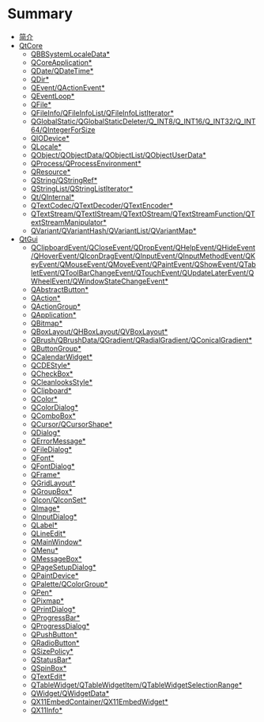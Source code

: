 # Summary

* [简介](README.md)
* [QtCore](QtCore/README.md)
	* [QBBSystemLocaleData*](QtCore/qlocale_blackberry.md)
	* [QCoreApplication*](QtCore/qcoreapplication.md)
	* [QDate/QDateTime*](QtCore/qdatetime.md)
	* [QDir*](QtCore/qdir.md)
	* [QEvent/QActionEvent*](QtCore/qcoreevent.md)
	* [QEventLoop*](QtCore/qeventloop.md)
	* [QFile*](QtCore/qfile.md)
	* [QFileInfo/QFileInfoList/QFileInfoListIterator*](QtCore/qfileinfo.md)
	* [QGlobalStatic/QGlobalStaticDeleter/Q_INT8/Q_INT16/Q_INT32/Q_INT64/QIntegerForSize](QtCore/qglobal.md)
	* [QIODevice*](QtCore/qiodevice.md)
	* [QLocale*](QtCore/qlocale.md)
	* [QObject/QObjectData/QObjectList/QObjectUserData*](QtCore/qobject.md)
	* [QProcess/QProcessEnvironment*](QtCore/qprocess.md)
	* [QResource*](QtCore/qresource.md)
	* [QString/QStringRef*](QtCore/qstring.md)
	* [QStringList/QStringListIterator*](QtCore/qstringlist.md)
	* [Qt/QInternal*](QtCore/qnamespace.md)
    * [QTextCodec/QTextDecoder/QTextEncoder*](QtCore/qtextcodec.md)
	* [QTextStream/QTextIStream/QTextOStream/QTextStreamFunction/QTextStreamManipulator*](QtCore/qtextstream.md)
	* [QVariant/QVariantHash/QVariantList/QVariantMap*](QtCore/qvariant.md)
* [QtGui](QtGui/README.md)
	* [QClipboardEvent/QCloseEvent/QDropEvent/QHelpEvent/QHideEvent/QHoverEvent/QIconDragEvent/QInputEvent/QInputMethodEvent/QKeyEvent/QMouseEvent/QMoveEvent/QPaintEvent/QShowEvent/QTabletEvent/QToolBarChangeEvent/QTouchEvent/QUpdateLaterEvent/QWheelEvent/QWindowStateChangeEvent*](QtGui/qevent.md)
	* [QAbstractButton*](QtGui/qabstractbutton.md)
	* [QAction*](QtGui/qaction.md)
	* [QActionGroup*](QtGui/qactiongroup.md)
    * [QApplication*](QtGui/qapplication.md)
	* [QBitmap*](QtGui/qbitmap.md)
	* [QBoxLayout/QHBoxLayout/QVBoxLayout*](QtGui/qboxlayout.md)
	* [QBrush/QBrushData/QGradient/QRadialGradient/QConicalGradient*](QtGui/qbrush.md)
	* [QButtonGroup*](QtGui/qbuttongroup.md)
	* [QCalendarWidget*](QtGui/qcalendarwidget.md)
	* [QCDEStyle*](QtGui/qcdestyle.md)
	* [QCheckBox*](QtGui/qcheckbox.md)
	* [QCleanlooksStyle*](QtGui/qcleanlooksstyle.md)
	* [QClipboard*](QtGui/qclipboard.md)
	* [QColor*](QtGui/qcolor.md)
	* [QColorDialog*](QtGui/qcolordialog.md)
	* [QComboBox*](QtGui/qcombobox.md)
	* [QCursor/QCursorShape*](QtGui/qcursor.md)
	* [QDialog*](QtGui/qdialog.md)
	* [QErrorMessage*](QtGui/qerrormessage.md)
	* [QFileDialog*](QtGui/qfiledialog.md)
	* [QFont*](QtGui/qfont.md)
	* [QFontDialog*](QtGui/qfontdialog.md)
    * [QFrame*](QtGui/qframe.md)
    * [QGridLayout*](QtGui/qgridlayout.md)
	* [QGroupBox*](QtGui/qgroupbox.md)
	* [QIcon/QIconSet*](QtGui/qicon.md)
	* [QImage*](QtGui/qimage.md)
	* [QInputDialog*](QtGui/qinputdialog.md)
    * [QLabel*](QtGui/qlabel.md)
	* [QLineEdit*](QtGui/qlineedit.md)
	* [QMainWindow*](QtGui/qmainwindow.md)
	* [QMenu*](QtGui/qmenu.md)
	* [QMessageBox*](QtGui/qmessagebox.md)
	* [QPageSetupDialog*](QtGui/qpagesetupdialog.md)
    * [QPaintDevice*](QtGui/qpaintdevice.md)
	* [QPalette/QColorGroup*](QtGui/qpalette.md)
	* [QPen*](QtGui/qpen.md)
	* [QPixmap*](QtGui/qpixmap.md)
	* [QPrintDialog*](QtGui/qprintdialog.md)
	* [QProgressBar*](QtGui/qprogressbar.md)
	* [QProgressDialog*](QtGui/qprogressdialog.md)
    * [QPushButton*](QtGui/qpushbutton.md)
	* [QRadioButton*](QtGui/qradiobutton.md)
	* [QSizePolicy*](QtGui/qsizepolicy.md)
	* [QStatusBar*](QtGui/qstatusbar.md)
	* [QSpinBox*](QtGui/qspinbox.md)
	* [QTextEdit*](QtGui/qtextedit.md)
	* [QTableWidget/QTableWidgetItem/QTableWidgetSelectionRange*](QtGui/qtablewidget.md)
    * [QWidget/QWidgetData*](QtGui/qwidget.md)
	* [QX11EmbedContainer/QX11EmbedWidget*](QtGui/qx11embed_x11.md)
	* [QX11Info*](QtGui/qx11info_x11.md)




<!--
QtGui

QAbstractFontEngine
qabstractfontengine_qws.h
QAbstractGraphicsShapeItem
QAbstractItemDelegate
qabstractitemdelegate.h
QAbstractItemView
qabstractitemview.h
QAbstractPageSetupDialog
qabstractpagesetupdialog.h
QAbstractPrintDialog
qabstractprintdialog.h
QAbstractProxyModel
qabstractproxymodel.h
QAbstractScrollArea
qabstractscrollarea.h
QAbstractSlider
qabstractslider.h
QAbstractSpinBox
qabstractspinbox.h
QAbstractTextDocumentLayout
qabstracttextdocumentlayout.h
QAbstractUndoItem
QAccessible
qaccessible2.h
QAccessible2Interface
QAccessibleActionInterface
QAccessibleApplication
QAccessibleBridge
QAccessibleBridgeFactoryInterface
qaccessiblebridge.h
QAccessibleBridgePlugin
QAccessibleEditableTextInterface
QAccessibleEvent
QAccessibleFactoryInterface
qaccessible.h
QAccessibleImageInterface
QAccessibleInterface
QAccessibleInterfaceEx
QAccessibleObject
QAccessibleObjectEx
qaccessibleobject.h
QAccessiblePlugin
qaccessibleplugin.h
QAccessibleSimpleEditableTextInterface
QAccessibleTable2CellInterface
QAccessibleTable2Interface
QAccessibleTableInterface
QAccessibleTextInterface
QAccessibleValueInterface
QAccessibleWidget
QAccessibleWidgetEx
qaccessiblewidget.h

QAuthDevice

QColormap
qcolormap.h
QColumnView
qcolumnview.h

QCommandLinkButton
qcommandlinkbutton.h
QCommonStyle
qcommonstyle.h
QCompleter
qcompleter.h

QContextMenuEvent
QCopChannel
qcopchannel_qws.h

QDataWidgetMapper
qdatawidgetmapper.h
QDateEdit
QDateTimeEdit
qdatetimeedit.h
QDecoration
QDecorationAction
QDecorationDefault
qdecorationdefault_qws.h
QDecorationFactory
QDecorationFactoryInterface
qdecorationfactory_qws.h
QDecorationPlugin
qdecorationplugin_qws.h
qdecoration_qws.h
QDecorationStyled
qdecorationstyled_qws.h
QDecorationWindows
qdecorationwindows_qws.h
QDesktopServices
qdesktopservices.h
QDesktopWidget
qdesktopwidget.h
QDial
qdial.h

QDialogButtonBox
qdialogbuttonbox.h

QDirectPainter
qdirectpainter_qws.h
QDirModel
qdirmodel.h
QDockWidget
qdockwidget.h
QDoubleSpinBox
QDoubleValidator
QDrag
QDragEnterEvent
qdrag.h
QDragLeaveEvent
QDragMoveEvent
QDragResponseEvent
qdrawutil.h

QFileIconProvider
qfileiconprovider.h
QFileOpenEvent
QFileSystemModel
qfilesystemmodel.h
QFocusEvent
QFocusFrame
qfocusframe.h

QFontComboBox
qfontcombobox.h
QFontDatabase
qfontdatabase.h

QFontEngineFactoryInterface
QFontEngineInfo
QFontEnginePlugin

QFontInfo
qfontinfo.h
QFontMetrics
QFontMetricsF
qfontmetrics.h
QFormLayout
qformlayout.h

QGenericMatrix
qgenericmatrix.h
QGenericPlugin
QGenericPluginFactory
QGenericPluginFactoryInterface
qgenericpluginfactory_qpa.h
qgenericplugin_qpa.h
QGesture
QGestureEvent
qgesture.h
QGestureRecognizer
qgesturerecognizer.h
QGlyphRun
qglyphrun.h

QGradientStop
QGradientStops
QGraphicsAnchor
QGraphicsAnchorLayout
qgraphicsanchorlayout.h
QGraphicsBlurEffect
QGraphicsColorizeEffect
QGraphicsDropShadowEffect
QGraphicsEffect
qgraphicseffect.h
QGraphicsEllipseItem
QGraphicsGridLayout
qgraphicsgridlayout.h
QGraphicsItem
QGraphicsItemAnimation
qgraphicsitemanimation.h
QGraphicsItemGroup
qgraphicsitem.h
QGraphicsLayout
qgraphicslayout.h
QGraphicsLayoutItem
qgraphicslayoutitem.h
QGraphicsLinearLayout
qgraphicslinearlayout.h
QGraphicsLineItem
QGraphicsObject
QGraphicsOpacityEffect
QGraphicsPathItem
QGraphicsPixmapItem
QGraphicsPolygonItem
QGraphicsProxyWidget
qgraphicsproxywidget.h
QGraphicsRectItem
QGraphicsRotation
QGraphicsScale
QGraphicsScene
QGraphicsSceneContextMenuEvent
QGraphicsSceneDragDropEvent
QGraphicsSceneEvent
qgraphicssceneevent.h
qgraphicsscene.h
QGraphicsSceneHelpEvent
QGraphicsSceneHoverEvent
QGraphicsSceneMouseEvent
QGraphicsSceneMoveEvent
QGraphicsSceneResizeEvent
QGraphicsSceneWheelEvent
QGraphicsSimpleTextItem
qgraphicssystemhelper_symbian.h
QGraphicsTextItem
QGraphicsTransform
qgraphicstransform.h
QGraphicsView
qgraphicsview.h
QGraphicsWidget
qgraphicswidget.h

QGtkStyle
qgtkstyle.h
qguifunctions_wince.h

QHeaderView
qheaderview.h

QIconEngine
QIconEngineFactoryInterface
QIconEngineFactoryInterfaceV2
qiconengine.h
QIconEnginePlugin
qiconengineplugin.h
QIconEnginePluginV2
QIconEngineV2

QIdentityProxyModel
qidentityproxymodel.h

QImageIOHandler
QImageIOHandlerFactoryInterface
qimageiohandler.h
QImageIOPlugin
QImageReader
qimagereader.h
QImageTextKeyLang
QImageWriter
qimagewriter.h
QInputContext
QInputContextFactory
qinputcontextfactory.h
QInputContextFactoryInterface
qinputcontext.h
QInputContextPlugin
qinputcontextplugin.h

QIntfbScreen
QIntMouseHandler
QIntValidator
QItemDelegate
qitemdelegate.h
QItemEditorCreator
QItemEditorCreatorBase
QItemEditorFactory
qitemeditorfactory.h
QItemSelection
QItemSelectionModel
qitemselectionmodel.h
QItemSelectionRange
QKbdDriverFactory
qkbddriverfactory_qws.h
QKbdDriverPlugin
qkbddriverplugin_qws.h
qkbdintegrity_qws.h
qkbdlinuxinput_qws.h
qkbdqnx_qws.h
qkbd_qws.h
qkbdtty_qws.h
qkbdum_qws.h
qkbdvfb_qws.h

QKeyEventTransition
qkeyeventtransition.h
QKeySequence
qkeysequence.h

QLayout
qlayout.h
QLayoutItem
qlayoutitem.h
QLayoutIterator
QLCDNumber
qlcdnumber.h
QLinearGradient

QLinuxFbScreen
QLinuxFb_Shared
QListView
qlistview.h
QListWidget
qlistwidget.h
QListWidgetItem
QMacCocoaViewContainer
qmaccocoaviewcontainer_mac.h
qmacdefines_mac.h
QMacMime
QMacNativeWidget
qmacnativewidget_mac.h
QMacPasteboardMime
QMacStyle
qmacstyle_mac.h

QMatrix
QMatrix2x2
QMatrix2x3
QMatrix2x4
QMatrix3x2
QMatrix3x3
QMatrix3x4
QMatrix4x2
QMatrix4x3
QMatrix4x4
qmatrix4x4.h
qmatrix.h
QMdiArea
qmdiarea.h
QMdiSubWindow
qmdisubwindow.h

QMenuBar
qmenubar.h
QMenubarUpdatedEvent
qmenudata.h
QMenuItem

qmime.h
QMimeSource
QMotifStyle
qmotifstyle.h
QMouseDriverFactory
qmousedriverfactory_qws.h
QMouseDriverPlugin
qmousedriverplugin_qws.h

QMouseEventTransition
qmouseeventtransition.h
qmouseintegrity_qws.h
qmouselinuxinput_qws.h
qmouselinuxtp_qws.h
qmousepc_qws.h
qmouseqnx_qws.h
qmouse_qws.h
qmousetslib_qws.h
qmousevfb_qws.h

QMovie
qmovie.h

QPaintEngine
qpaintengine.h
QPaintEngineState
QPainter
qpainter.h
QPainterPath
qpainterpath.h
QPainterPathPrivate
QPainterPathStroker

QPanGesture

QPicture
QPictureFormatInterface
QPictureFormatPlugin
qpictureformatplugin.h
qpicture.h
QPictureIO
QPinchGesture

QPixmapCache
qpixmapcache.h

QPlainTextDocumentLayout
QPlainTextEdit
qplaintextedit.h
QPlastiqueStyle
qplastiquestyle.h
QPlatformClipboard
qplatformclipboard_qpa.h
QPlatformCursor
QPlatformCursorImage
QPlatformCursorPrivate
qplatformcursor_qpa.h
QPlatformEventLoopIntegration
qplatformeventloopintegration_qpa.h
QPlatformFontDatabase
qplatformfontdatabase_qpa.h
QPlatformGLContext
qplatformglcontext_qpa.h
QPlatformIntegration
QPlatformIntegrationFactoryInterface
QPlatformIntegrationPlugin
qplatformintegrationplugin_qpa.h
qplatformintegration_qpa.h
QPlatformNativeInterface
qplatformnativeinterface_qpa.h
QPlatformScreen
qplatformscreen_qpa.h
QPlatformWindow
QPlatformWindowFormat
qplatformwindowformat_qpa.h
qplatformwindow_qpa.h
QPolygon
QPolygonF
qpolygon.h
QPoolEntry

QPrintEngine
qprintengine.h
QPrinter
qprinter.h
QPrinterInfo
qprinterinfo.h
QPrintPreviewDialog
qprintpreviewdialog.h
QPrintPreviewWidget
qprintpreviewwidget.h

QProxyModel
qproxymodel.h
QProxyScreen
QProxyScreenCursor
QProxyStyle
qproxystyle.h

QQnxMouseHandler
QQnxScreen
QQuaternion
qquaternion.h

QRawFont
qrawfont.h
QRegExpValidator
QRegion
qregion.h
QResizeEvent
QRgb
qrgb.h
QRubberBand
qrubberband.h
QS60MainApplication
QS60MainApplicationBase
qs60mainapplication.h
QS60MainAppUi
QS60MainAppUiBase
qs60mainappui.h
QS60MainDocument
QS60MainDocumentBase
qs60maindocument.h
QS60StubAknAppUi
QS60StubAknAppUiBase
QS60StubMAknTouchPaneObserver
QS60StubMEikStatusPaneObserver
QS60Style
qs60style.h
QScreen
QScreenCursor
QScreenDriverFactory
QScreenDriverFactoryInterface
qscreendriverfactory_qws.h
QScreenDriverPlugin
qscreendriverplugin_qws.h
qscreenintegrityfb_qws.h
qscreenlinuxfb_qws.h
qscreenproxy_qws.h
qscreenqnx_qws.h
qscreen_qws.h
qscreentransformed_qws.h
qscreenvfb_qws.h
QScrollArea
qscrollarea.h
QScrollBar
qscrollbar.h
QSessionManager
qsessionmanager.h
QShortcut
QShortcutEvent
qshortcut.h

QSizeGrip
qsizegrip.h

QSlider
qslider.h
QSortFilterProxyModel
qsortfilterproxymodel.h
QSound
qsound.h
qsoundqss_qws.h
QSpacerItem

QSplashScreen
qsplashscreen.h
QSplitter
qsplitter.h
QSplitterHandle
QStackedLayout
qstackedlayout.h
QStackedWidget
qstackedwidget.h
QStandardItem
QStandardItemEditorCreator
QStandardItemModel
qstandarditemmodel.h
QStaticText
qstatictext.h

QStatusTipEvent
QStringListModel
qstringlistmodel.h
QStyle
QStyledItemDelegate
qstyleditemdelegate.h
QStyleFactory
qstylefactory.h
QStyleFactoryInterface
qstyle.h
QStyleHintReturn
QStyleHintReturnMask
QStyleHintReturnVariant
QStyleOption
QStyleOptionButton
QStyleOptionComboBox
QStyleOptionComplex
QStyleOptionDockWidget
QStyleOptionDockWidgetV2
QStyleOptionFocusRect
QStyleOptionFrame
QStyleOptionFrameV2
QStyleOptionFrameV3
QStyleOptionGraphicsItem
QStyleOptionGroupBox
qstyleoption.h
QStyleOptionHeader
QStyleOptionMenuItem
QStyleOptionProgressBar
QStyleOptionProgressBarV2
QStyleOptionQ3DockWindow
QStyleOptionQ3ListView
QStyleOptionQ3ListViewItem
QStyleOptionRubberBand
QStyleOptionSizeGrip
QStyleOptionSlider
QStyleOptionSpinBox
QStyleOptionTab
QStyleOptionTabBarBase
QStyleOptionTabBarBaseV2
QStyleOptionTabV2
QStyleOptionTabV3
QStyleOptionTabWidgetFrame
QStyleOptionTabWidgetFrameV2
QStyleOptionTitleBar
QStyleOptionToolBar
QStyleOptionToolBox
QStyleOptionToolBoxV2
QStyleOptionToolButton
QStyleOptionViewItem
QStyleOptionViewItemV2
QStyleOptionViewItemV3
QStyleOptionViewItemV4
QStylePainter
qstylepainter.h
QStylePlugin
qstyleplugin.h
QSupportedWritingSystems
QSwipeGesture
QSymbianEvent
qsymbianevent.h
QSymbianGraphicsSystemHelper
QSyntaxHighlighter
qsyntaxhighlighter.h
QSystemTrayIcon
qsystemtrayicon.h
QTabBar
qtabbar.h

QTableView
qtableview.h

QTabWidget
qtabwidget.h
QTapAndHoldGesture
QTapGesture
QtEvents
QTextBlock
QTextBlockFormat
QTextBlockGroup
QTextBlockUserData
QTextBrowser
qtextbrowser.h
QTextCharFormat
QTextCursor
qtextcursor.h
QTextDocument
QTextDocumentFragment
qtextdocumentfragment.h
qtextdocument.h
QTextDocumentWriter
qtextdocumentwriter.h

QTextFormat
qtextformat.h
QTextFragment
QTextFrame
QTextFrameFormat
QTextFrameLayoutData
QTextImageFormat
QTextInlineObject
QTextItem
QTextLayout
qtextlayout.h
QTextLength
QTextLine
QTextList
QTextListFormat
qtextlist.h
QTextObject
qtextobject.h
QTextObjectInterface
QTextOption
qtextoption.h
QTextTable
QTextTableCell
QTextTableCellFormat
QTextTableFormat
qtexttable.h
QtGui
QTileRules
QTimeEdit
QToolBar

qtoolbar.h
QToolBox
qtoolbox.h
QToolButton
qtoolbutton.h
QToolTip
qtooltip.h

QTransform
QTransformedScreen
qtransform.h
QTransportAuth
qtransportauthdefs_qws.h
qtransportauth_qws.h
QTreeView
qtreeview.h
QTreeWidget
qtreewidget.h
QTreeWidgetItem
QTreeWidgetItemIterator
qtreewidgetitemiterator.h
QUndoCommand
QUndoGroup
qundogroup.h
QUndoStack
qundostack.h
QUndoView
qundoview.h
QUnixPrintWidget

QValidator
qvalidator.h
QVBoxLayout
QVector2D
qvector2d.h
QVector3D
qvector3d.h
QVector4D
qvector4d.h
qvfbhdr.h
QVFbHeader
QVFbKeyboardHandler
QVFbKeyData
QVFbMouseHandler
QVFbScreen
QWhatsThis
QWhatsThisClickedEvent
qwhatsthis.h

QWidgetAction
qwidgetaction.h

QWidgetItem
QWidgetItemV2
QWidgetList
QWidgetMapper
QWidgetSet
qwindowdefs.h
qwindowdefs_win.h
QWindowsCEStyle
qwindowscestyle.h
QWindowsMime
QWindowsMobileStyle
qwindowsmobilestyle.h
QWindowsStyle
qwindowsstyle.h

QWindowsVistaStyle
qwindowsvistastyle.h
QWindowsXPStyle
qwindowsxpstyle.h
QWindowSystemInterface
qwindowsysteminterface_qpa.h
qwindowsystem_qws.h
QWizard
qwizard.h
QWizardPage
QWMatrix
qwmatrix.h
QWorkspace
qworkspace.h
QWSCalibratedMouseHandler
QWSClient
QWSCursor
QWSCursorMap
qwscursor_qws.h
QWSDisplay
qwsdisplay_qws.h
QWSEmbedWidget
qwsembedwidget.h
QWSEvent
qwsevent_qws.h
QWSInputMethod
QWSInternalWindowInfo
QWSIntKeyboardHandler
QWSKeyboardHandler
QWSKeyboardHandlerFactoryInterface
QWSLinuxInputKeyboardHandler
QWSLinuxInputMouseHandler
QWSLinuxTPMouseHandler
QWSManager
qwsmanager_qws.h
QWSMouseHandler
QWSMouseHandlerFactoryInterface
QWSPcMouseHandler
QWSPointerCalibrationData
QWSPropertyManager
qwsproperty_qws.h
QWSProtocolItem
qwsprotocolitem_qws.h
QWSQnxKeyboardHandler
QWSScreenSaver
QWSServer
QWSServerSocket
QWSSocket
qwssocket_qws.h
QWSSoundClient
QWSSoundServer
QWSSoundServerSocket
QWSTslibMouseHandler
QWSTtyKeyboardHandler
QWSUmKeyboardHandler
qwsutils_qws.h
QWSWindow
QWSWindowInfo

-->


<!--
QtCore

QAbstractAnimation
qabstractanimation.h
QAbstractConcatenable
QAbstractEventDispatcher
qabstracteventdispatcher.h
QAbstractFileEngine
qabstractfileengine.h
QAbstractFileEngineHandler
QAbstractFileEngineIterator
QAbstractItemModel
qabstractitemmodel.h
QAbstractListModel
QAbstractState
qabstractstate.h
QAbstractTableModel
QAbstractTransition
qabstracttransition.h
qalgorithms.h
QAnimationDriver
QAnimationGroup
qanimationgroup.h
QArgument
qatomic_aarch64.h
qatomic_alpha.h
qatomic_arch.h
qatomic_arm.h
qatomic_armv5.h
qatomic_armv6.h
qatomic_armv7.h
qatomic_avr32.h
qatomic_bfin.h
qatomic_bootstrap.h
qatomic_generic.h
qatomic.h
qatomic_i386.h
qatomic_ia64.h
QAtomicInt
qatomic_integrity.h
qatomic_macosx.h
qatomic_mips.h
qatomic_parisc.h
QAtomicPointer
qatomic_powerpc.h
qatomic_s390.h
qatomic_sh4a.h
qatomic_sh.h
qatomic_sparc.h
qatomic_symbian.h
qatomic_vxworks.h
qatomic_windowsce.h
qatomic_windows.h
qatomic_x86_64.h
qbasicatomic.h
QBasicAtomicInt
QBasicAtomicPointer
QBasicTimer
qbasictimer.h

QBitArray
qbitarray.h
QBitRef
QBool
QBuffer
qbuffer.h
QByteArray
qbytearray.h
QByteArrayMatcher
qbytearraymatcher.h
QByteRef
QCache
qcache.h
QChar
qchar.h
QCharRef
QChildEvent
QConcatenable
qconfig-64.h
qconfig-dist.h
qconfig.h
qconfig-large.h
qconfig-medium.h
qconfig-minimal.h
qconfig-multilib.h
qconfig-nacl.h
qconfig-small.h
QConstString
qcontainerfwd.h
QContiguousCache
QContiguousCacheData
qcontiguouscache.h
QContiguousCacheTypedData
QCOORD

QCryptographicHash
qcryptographichash.h
QCustomEvent
QDataStream
qdatastream.h

QDebug
qdebug.h

QDirIterator
qdiriterator.h
QDynamicPropertyChangeEvent
QEasingCurve
qeasingcurve.h
QElapsedTimer
qelapsedtimer.h
qendian.h

QEventTransition
qeventtransition.h
QExplicitlySharedDataPointer
QFactoryInterface
qfactoryinterface.h
qfeatures.h

QFileSystemWatcher
qfilesystemwatcher.h
QFinalState
qfinalstate.h
QFlag
QFlags
QForeachContainer
QForeachContainerBase
QFSFileEngine
qfsfileengine.h
qfunctions_nacl.h
qfunctions_vxworks.h
qfunctions_wince.h
QFuture
qfuture.h
QFutureInterface
QFutureInterfaceBase
qfutureinterface.h
QFutureIterator
QFutureSynchronizer
qfuturesynchronizer.h
QFutureWatcher
QFutureWatcherBase
qfuturewatcher.h
QGenericArgument
QGenericReturnArgument

QHash
QHashData
QHashDummyNode
QHashDummyValue
qhash.h
QHashIterator
QHashNode
QHistoryState
qhistorystate.h
QIncompatibleFlag

qiterator.h
QLatin1Char
QLatin1Literal
QLatin1String
QLibrary
qlibrary.h
QLibraryInfo
qlibraryinfo.h
QLine
QLineF
qline.h
QLinkedList
QLinkedListData
qlinkedlist.h
QLinkedListIterator
QLinkedListNode
QList
QListData
qlist.h
QListIterator
Q_LLONG

Q_LONG
QMap
QMapData
qmap.h
QMapIterator
QMapNode
QMapPayloadNode
QMargins
qmargins.h
qmath.h
QMetaClassInfo
QMetaEnum
QMetaMethod
QMetaObject
QMetaObjectAccessor
QMetaObjectExtraData
qmetaobject.h
QMetaProperty
QMetaType
qmetatype.h
QMetaTypeId
QMetaTypeId2
QMimeData
qmimedata.h
QModelIndex
QModelIndexList
QMultiHash
QMultiMap
QMutableFutureIterator
QMutableHashIterator
QMutableLinkedListIterator
QMutableListIterator
QMutableMapIterator
QMutableSetIterator
QMutableStringListIterator
QMutableVectorIterator
QMutex
QMutexData
qmutex.h
QMutexLocker

QNoDebug
QNoImplicitBoolCast
qnumeric.h

QObjectCleanupHandler
qobjectcleanuphandler.h

qobjectdefs.h

QPair
qpair.h
QParallelAnimationGroup
qparallelanimationgroup.h
QPauseAnimation
qpauseanimation.h
QPersistentModelIndex
Q_PID
qplugin.h
QPluginLoader
qpluginloader.h
QPoint
QPointer
qpointer.h
QPointF
qpoint.h

QPropertyAnimation
qpropertyanimation.h
QQueue
qqueue.h
QReadLocker
QReadWriteLock
qreadwritelock.h
QRect
QRectF
qrect.h
QRegExp
qregexp.h

QReturnArgument
QRunnable
qrunnable.h
QScopedArrayPointer
QScopedPointer
QScopedPointerArrayDeleter
QScopedPointerDeleter
qscopedpointer.h
QScopedPointerPodDeleter
QScopedValueRollback
qscopedvaluerollback.h
QSemaphore
qsemaphore.h
QSequentialAnimationGroup
qsequentialanimationgroup.h
QSet
qset.h
QSetIterator
QSettings
qsettings.h
QSharedData
qshareddata.h
QSharedDataPointer
QSharedMemory
qsharedmemory.h
QSharedPointer
qsharedpointer.h
qsharedpointer_impl.h
QSignalMapper
qsignalmapper.h
QSignalTransition
qsignaltransition.h
QSize
QSizeF
qsize.h
QSocketNotifier
qsocketnotifier.h
QStack
qstack.h
QState
qstate.h
QStateMachine
qstatemachine.h
QStdWString

QStringBuilder
qstringbuilder.h

QStringMatcher
qstringmatcher.h

QSysInfo
QSystemLocale
QSystemSemaphore
qsystemsemaphore.h

QtAlgorithms
QtCleanUpFunction
qtconcurrentcompilertest.h
qtconcurrentexception.h
QtConcurrentFilter
qtconcurrentfilter.h
qtconcurrentfilterkernel.h
qtconcurrentfunctionwrappers.h
qtconcurrentiteratekernel.h
QtConcurrentMap
qtconcurrentmap.h
qtconcurrentmapkernel.h
qtconcurrentmedian.h
qtconcurrentreducekernel.h
qtconcurrentresultstore.h
QtConcurrentRun
qtconcurrentrunbase.h
qtconcurrentrun.h
qtconcurrentstoredfunctioncall.h
qtconcurrentthreadengine.h
QtConfig
QtContainerFwd
QtCore
QtDebug
QTemporaryFile
qtemporaryfile.h
QtEndian
QTextBoundaryFinder
qtextboundaryfinder.h

QTextCodecFactoryInterface
QTextCodecPlugin
qtextcodecplugin.h

QtGlobal
QThread
qthread.h
QThreadPool
qthreadpool.h
QThreadStorage
QThreadStorageData
qthreadstorage.h
QTime
QTimeLine
qtimeline.h
QTimer
QTimerEvent
qtimer.h
QtMsgHandler
QtPlugin
QtPluginInstanceFunction
QTranslator
qtranslator.h
QTS
qt_windows.h
QTypeInfo
Q_UINT16
Q_UINT32
Q_UINT64
Q_UINT8
Q_ULLONG
Q_ULONG
QUrl
qurl.h
QUuid
quuid.h

QVariantAnimation
qvariantanimation.h
QVariantComparisonHelper

QVarLengthArray
qvarlengtharray.h
QVector
QVectorData
qvector.h
QVectorIterator
QVectorTypedData
QWaitCondition
qwaitcondition.h
QWeakPointer
QWriteLocker
QXmlStreamAttribute
QXmlStreamAttributes
QXmlStreamEntityDeclaration
QXmlStreamEntityDeclarations
QXmlStreamEntityResolver
qxmlstream.h
QXmlStreamNamespaceDeclaration
QXmlStreamNamespaceDeclarations
QXmlStreamNotationDeclaration
QXmlStreamNotationDeclarations
QXmlStreamReader
QXmlStreamStringRef
QXmlStreamWriter
[wuhongyi@ScientificLinux QtCore]$ 
-->

